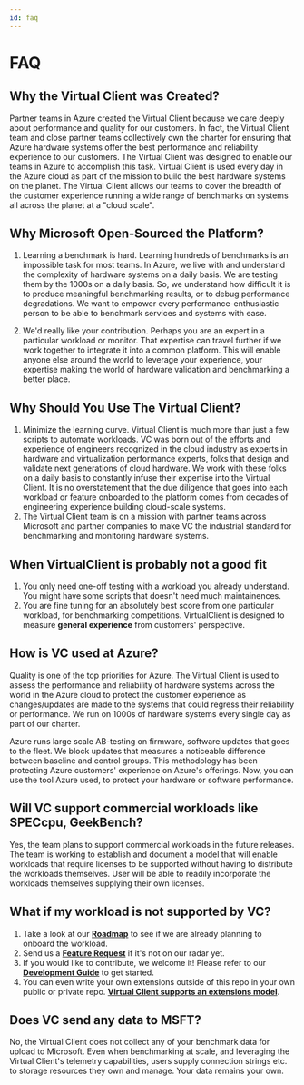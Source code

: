 ```yaml
---
id: faq
---
```


# FAQ

## Why the Virtual Client was Created?
Partner teams in Azure created the Virtual Client because we care deeply about performance and quality for our customers. In fact, the Virtual Client team and close 
partner teams collectively own the charter for ensuring that Azure hardware systems offer the best performance and reliability experience to our customers. The Virtual Client
was designed to enable our teams in Azure to accomplish this task. Virtual Client is used every day in the Azure cloud as part of the mission to build the best
hardware systems on the planet. The Virtual Client allows our teams to cover the breadth of the customer experience running a wide range of benchmarks on systems
all across the planet at a "cloud scale".

## Why Microsoft Open-Sourced the Platform?
1. Learning a benchmark is hard. Learning hundreds of benchmarks is an impossible task for most teams. In Azure, we live with and understand the complexity of hardware
  systems on a daily basis. We are testing them by the 1000s on a daily basis. So, we understand how difficult it is to produce meaningful benchmarking results,
  or to debug performance degradations. We want to empower every performance-enthusiastic person to be able to benchmark services and systems with ease.

2. We'd really like your contribution. Perhaps you are an expert in a particular workload or monitor. That expertise can travel further if we work together to
  integrate it into a common platform. This will enable anyone else around the world to leverage your experience, your expertise making the world of hardware validation
  and benchmarking a better place.

## Why Should You Use The Virtual Client?
1. Minimize the learning curve. Virtual Client is much more than just a few scripts to automate workloads. VC was born out of the efforts and experience of engineers recognized in the cloud industry 
  as experts in hardware and virtualization performance experts, folks that design and validate next generations of cloud hardware. We work with these folks on
  a daily basis to constantly infuse their expertise into the Virtual Client. It is no overstatement that the due diligence that goes into each workload or feature onboarded to the platform
  comes from decades of engineering experience building cloud-scale systems.
2. The Virtual Client team is on a mission with partner teams across Microsoft and partner companies to make VC the industrial standard for benchmarking and 
  monitoring hardware systems.

## When VirtualClient is probably not a good fit
1. You only need one-off testing with a workload you already understand. You might have some scripts that doesn't need much maintainences.
2. You are fine tuning for an absolutely best score from one particular workload, for benchmarking competitions. VirtualClient is designed to measure 
  **general experience** from customers' perspective.

## How is VC used at Azure?
Quality is one of the top priorities for Azure. The Virtual Client is used to assess the performance and reliability of hardware systems across the world in
the Azure cloud to protect the customer experience as changes/updates are made to the systems that could regress their reliability or performance. We run on
1000s of hardware systems every single day as part of our charter.

Azure runs large scale AB-testing on firmware, software updates that goes to the fleet. We block updates that measures a noticeable difference between baseline and control groups. This methodology has been protecting Azure customers' experience on Azure's offerings. Now, you can use the tool Azure used, to protect your hardware or software performance. 

## Will VC support commercial workloads like SPECcpu, GeekBench?
Yes, the team plans to support commercial workloads in the future releases. The team is working to establish and document a model that will enable workloads that 
require licenses to be supported without having to distribute the workloads themselves. User will be able to readily incorporate the workloads themselves supplying
their own licenses.

## What if my workload is not supported by VC?
1. Take a look at our [**Roadmap**](./0030-roadmap.md) to see if we are already planning to onboard the workload.
2. Send us a [**Feature Request**](https://github.com/microsoft/VirtualClient/issues/new?assignees=&labels=&template=feature_request.md&title=) if it's not on our radar yet.
3. If you would like to contribute, we welcome it! Please refer to our [**Development Guide**](../developing/0010-develop-guide.md) to get started.
4. You can even write your own extensions outside of this repo in your own public or private repo. [**Virtual Client supports an extensions model**](../developing/0020-develop-extensions.md).

## Does VC send any data to MSFT?
No, the Virtual Client does not collect any of your benchmark data for upload to Microsoft. Even when benchmarking at scale, and leveraging 
the Virtual Client's telemetry capabilities, users supply connection strings etc. to storage resources they own and manage. Your data remains your own.


